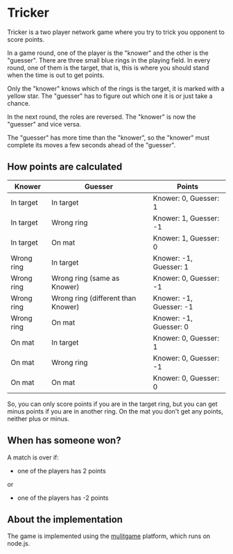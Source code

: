 Tricker
=======

Tricker is a two player network game where you try to trick you opponent to score points.

In a game round, one of the player is the "knower" and the other is the "guesser". There are three small blue rings in the playing field. In every round, one of them is the target, that is, this is where you should stand when the time is out to get points. 

Only the "knower" knows which of the rings is the target, it is marked with a yellow star. The "guesser" has to figure out which one it is or just take a chance.

In the next round, the roles are reversed. The "knower" is now the "guesser" and vice versa.

The "guesser" has more time than the "knower", so the "knower" must complete its moves a few seconds ahead of the "guesser".

How points are calculated
-------------------------

Knower | Guesser | Points
-------|---------|-------
In target | In target | Knower: 0, Guesser: 1
In target | Wrong ring | Knower: 1, Guesser: -1
In target | On mat | Knower: 1, Guesser: 0
Wrong ring | In target | Knower: -1, Guesser: 1
Wrong ring | Wrong ring (same as Knower) | Knower: 0, Guesser: -1
Wrong ring | Wrong ring (different than Knower) | Knower: -1, Guesser: -1
Wrong ring | On mat | Knower: -1, Guesser: 0
On mat | In target | Knower: 0, Guesser: 1
On mat | Wrong ring | Knower: 0, Guesser: -1
On mat | On mat | Knower: 0, Guesser: 0

So, you can only score points if you are in the target ring, but you can get minus points if you are in another ring. On the mat you don't get any points, neither plus or minus.


When has someone won?
---------------------
A match is over if:

* one of the players has 2 points

or

* one of the players has -2 points


About the implementation
------------------------
The game is implemented using the [mulitgame](https://github.com/Kajja/multigame) platform, which runs on node.js.